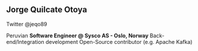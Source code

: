 ## Jorge Quilcate Otoya ##

Twitter @jeqo89

Peruvian
**Software Engineer @ Sysco AS - Oslo, Norway**
Back-end/Integration development
Open-Source contributor (e.g. Apache Kafka)

